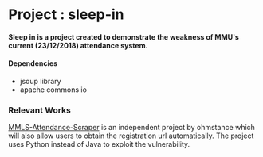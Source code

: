 # Project : sleep-in

#### Sleep in is a project created to demonstrate the weakness of MMU's current (23/12/2018) attendance system. 

#### Dependencies

* jsoup library
* apache commons io

### Relevant Works
[MMLS-Attendance-Scraper](https://github.com/ohmstance/MMLS-Attendance-Scraper) is an independent project by ohmstance which will also allow users to obtain the registration url automatically. The project uses Python instead of Java to exploit the vulnerability.

